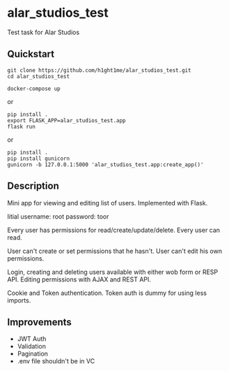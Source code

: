 # alar_studios_test
Test task for Alar Studios

## Quickstart
```
git clone https://github.com/h1ght1me/alar_studios_test.git
cd alar_studios_test
```

```
docker-compose up
```
or

```
pip install .
export FLASK_APP=alar_studios_test.app
flask run
```
or

```
pip install .
pip install gunicorn
gunicorn -b 127.0.0.1:5000 'alar_studios_test.app:create_app()'
```

## Description
Mini app for viewing and editing list of users. Implemented with Flask.

Iitial username: root password: toor

Every user has permissions for read/create/update/delete. Every user can read.

User can't create or set permissions that he hasn't. User can't edit his own permissions.

Login, creating and deleting users available with either wob form or RESP API. Editing permissions with AJAX and REST API.

Cookie and Token authentication. Token auth is dummy for using less imports.

## Improvements
- JWT Auth
- Validation
- Pagination
- .env file shouldn't be in VC
